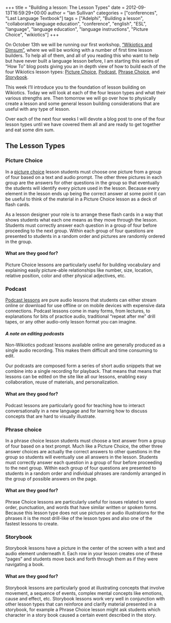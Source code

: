 +++
title = "Building a lesson: The Lesson Types"
date = 2012-09-13T16:59:29+00:00
author = "Ian Sullivan"
categories = ["conferences", "Last Language Textbook"]
tags = ["Adelphi", "Building a lesson", "collaborative language education", "conference", "english", "ESL", "language", "language education", "language instructions", "Picture Choice", "wikiotics"]
+++

On October 13th we will be running our first workshop, [“Wikiotics and Dimsum”](/blog/2012/09/workshop-and-dimsum/), where we will be working with a number of first time lesson builders. To help all of them, and all of you reading this who want to help but have never built a language lesson before, I am starting this series of “How To” blog posts giving you an in depth view of how to build each of the four Wikiotics lesson types: [Picture Choice](/en/Introduction), [Podcast](/user/ian/FSI-Mandarin-Module01-Unit01), [Phrase Choice](/en/WANY_Hospital_grammar), and [Storybook](/en/LittleRedRidingHood).

This week I’ll introduce you to the foundation of lesson building on Wikiotics. Today we will look at each of the four lesson types and what their various strengths are. Then tomorrow we will go over how to physically create a lesson and some general lesson building considerations that are useful with any type of lesson.

Over each of the next four weeks I will devote a blog post to one of the four lesson types until we have covered them all and are ready to get together and eat some dim sum.

## The Lesson Types

### Picture Choice

In a [picture choice](/en/Introduction) lesson students must choose one picture from a group of four based on a text and audio prompt. The other three pictures in each group are the answers for other questions in the group so that eventually the students will identify every picture used in the lesson. Because every element in the lesson ends up being the correct answer at some point it can be useful to think of the material in a Picture Choice lesson as a deck of flash cards.

As a lesson designer your role is to arrange these flash cards in a way that shows students what each one means as they move through the lesson. Students must correctly answer each question in a group of four before proceeding to the next group. Within each group of four questions are presented to students in a random order and pictures are randomly ordered in the group.

#### What are they good for?

Picture Choice lessons are particularly useful for building vocabulary and explaining easily picture-able relationships like number, size, location, relative position, color and other physical adjectives, etc.

### Podcast

[Podcast lessons](/user/ian/FSI-Mandarin-Module01-Unit01) are pure audio lessons that students can either stream online or download for use offline or on mobile devices with expensive data connections. Podcast lessons come in many forms, from lectures, to explanations for bits of practice audio, traditional “repeat after me” drill tapes, or any other audio-only lesson format you can imagine.

#### *A note on editing podcasts*

Non-Wikiotics podcast lessons available online are generally produced as a single audio recording. This makes them difficult and time consuming to edit.

Our podcasts are composed form a series of short audio snippets that we combine into a single recording for playback. That means that means that lessons can be edited on the site like all our lessons, enabling easy collaboration, reuse of materials, and personalization.

#### What are they good for?

Podcast lessons are particularly good for teaching how to interact conversationally in a new language and for learning how to discuss concepts that are hard to visually illustrate.

### Phrase choice

In a phrase choice lesson students must choose a text answer from a group of four based on a text prompt. Much like a Picture Choice, the other three answer choices are actually the correct answers to other questions in the group so students will eventually use all answers in the lesson. Students must correctly answer each question in a group of four before proceeding to the next group. Within each group of four questions are presented to students in a random order and individual phrases are randomly arranged in the group of possible answers on the page.

#### What are they good for?

Phrase Choice lessons are particularly useful for issues related to word order, punctuation, and words that have similar written or spoken forms. Because this lesson type does not use pictures or audio illustrations for the phrases it is the most drill-like of the lesson types and also one of the fastest lessons to create.

### Storybook

Storybook lessons have a picture in the center of the screen with a text and audio element underneath it. Each row in your lesson creates one of these “pages” and students move back and forth through them as if they were navigating a book.

#### What are they good for?

Storybook lessons are particularly good at illustrating concepts that involve movement, a sequence of events, complex mental concepts like emotions, cause and effect, etc. Storybook lessons work very well in conjunction with other lesson types that can reinforce and clarify material presented in a storybook, for example a Phrase Choice lesson might ask students which character in a story book caused a certain event described in the story.

